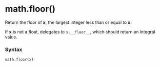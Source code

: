 # math.floor()

Return the floor of **x**, the largest integer less than or equal to **x**.

If **x** is not a float, delegates to `x.__floor__`, which should return an Integral value.

### Syntax

```python
math.floor(x)
```